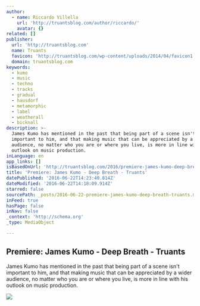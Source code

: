 ```yaml
---
author:
  - name: Riccardo Villella
    url: 'http://truantsblog.com/author/riccardo/'
    avatar: {}
related: []
publisher:
  url: 'http://truantsblog.com'
  name: Truants
  favicon: 'http://truantsblog.com/wp-content/uploads/2014/04/favicon1.ico'
  domain: truantsblog.com
keywords:
  - kumo
  - music
  - techno
  - tracks
  - gradual
  - hausdorf
  - metamorphic
  - label
  - weatherall
  - bicknall
description: >-
  James Kumo has mentioned in the past that being part of a scene isn't
  important to him, and that making music that can be appreciated by a wider
  audience, no matter who you are or where you live, is more in line with his
  outlook on music production.
inLanguage: en
app_links: []
isBasedOnUrl: 'http://truantsblog.com/2016/premiere-james-kumo-deep-breath/'
title: 'Premiere: James Kumo - Deep Breath - Truants'
datePublished: '2016-06-22T14:23:40.814Z'
dateModified: '2016-06-22T14:18:09.914Z'
starred: false
sourcePath: _posts/2016-06-22-premiere-james-kumo-deep-breath-truants.md
inFeed: true
hasPage: false
inNav: false
_context: 'http://schema.org'
_type: MediaObject

---
```

<article style=""><h1>Premiere: James Kumo - Deep Breath - Truants</h1><p>James Kumo has mentioned in the past that being part of a scene isn't important to him, and that making music that can be appreciated by a wider audience, no matter who you are or where you live, is more in line with his outlook on music production.</p><img src="http://truantsblog.com/wp-content/uploads/2016/05/James_Kumo_On__On_Artwork_KMusic007.jpg" /></article>